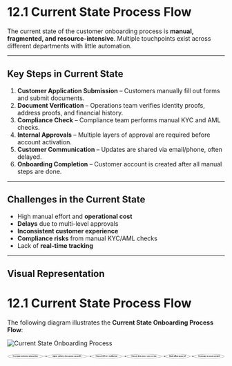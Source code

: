 # 12.1 Current State Process Flow

The current state of the customer onboarding process is **manual, fragmented, and resource-intensive**. Multiple touchpoints exist across different departments with little automation.

---

## Key Steps in Current State
1. **Customer Application Submission** – Customers manually fill out forms and submit documents.
2. **Document Verification** – Operations team verifies identity proofs, address proofs, and financial history.
3. **Compliance Check** – Compliance team performs manual KYC and AML checks.
4. **Internal Approvals** – Multiple layers of approval are required before account activation.
5. **Customer Communication** – Updates are shared via email/phone, often delayed.
6. **Onboarding Completion** – Customer account is created after all manual steps are done.

---

## Challenges in the Current State
- High manual effort and **operational cost**
- **Delays** due to multi-level approvals
- **Inconsistent customer experience**
- **Compliance risks** from manual KYC/AML checks
- Lack of **real-time tracking**

---

## Visual Representation
# 12.1 Current State Process Flow

The following diagram illustrates the **Current State Onboarding Process Flow**:

![Current State Onboarding Process](../Process-Diagrams/01-Current-State-Onboarding.png)

![Detailed Current State Process Flow](../Process-Diagrams/12.1-Current-State-Process-Flow.png)
